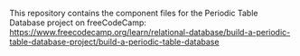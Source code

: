 This repository contains the component files for the Periodic Table Database project on freeCodeCamp: https://www.freecodecamp.org/learn/relational-database/build-a-periodic-table-database-project/build-a-periodic-table-database
